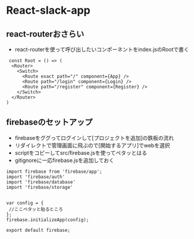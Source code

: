 # React-slack-app

## react-routerおさらい
- react-routerを使って呼び出したいコンポーネントをindex.jsのRootで書く
```
 const Root = () => (
  <Router>
    <Switch>
      <Route exact path="/" component={App} />
      <Route path="/login" component={Login} />
      <Route path="/register" component={Register} />
    </Switch>
  </Router>
)
```

## firebaseのセットアップ
- firebaseをググってログインして[プロジェクトを追加]の鉄板の流れ
- リダイレクトで管理画面に飛ぶので[開始するアプリ]でwebを選択
- scriptをコピーしてsrc/firebase.jsを使ってペタッとはる
- gitignoreに一応firebase.jsを追加しておく
```
import firebase from 'firebase/app';
import 'firebase/auth'
import 'firebase/database'
import 'firebase/storage'


var config = {
 //ここペタッと貼るところ
};
firebase.initializeApp(config);

export default firebase;
```

